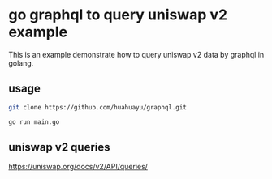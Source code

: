 # go graphql to query uniswap v2 example

This is an example demonstrate how to query uniswap v2 data by graphql in golang.

## usage

```bash
git clone https://github.com/huahuayu/graphql.git
```

```bash
go run main.go
```

## uniswap v2 queries

https://uniswap.org/docs/v2/API/queries/

